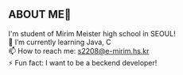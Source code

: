 ## ABOUT ME👋

<!--
**de-quei/de-quei** is a ✨ _special_ ✨ repository because its `README.md` (this file) appears on your GitHub profile.

Here are some ideas to get you started;

- 🔭 I’m currently working on ...
🌱 I’m currently learning Java, C
- 👯 I’m looking to collaborate on ...
- 🤔 I’m looking for help with ...
- 💬 Ask me about ...
📫 How to reach me: s2208@e-mirim.hs.kr
- 😄 Pronouns: ...
- ⚡ Fun fact: ...
--> 
I'm student of Mirim Meister high school in SEOUL!</br>
🌱 I’m currently learning Java, C </br>
📫 How to reach me: s2208@e-mirim.hs.kr </br>
⚡ Fun fact: I want to be a beckend developer!
